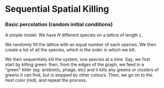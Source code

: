 # Sequential Spatial Killing

### Basic percolation (random initial conditions)

A simple model. We have $N$ different species on a lattice of length $L$.

We randomly fill the lattice with an equal number of each species. We then create a list of all the species, which is the order in which we kill.

We then sequentially kill the system, one species at a time. Say, we first start by killing green: then, from the edges of the graph, we feed in a "green" killer (eg: antibiotic, phage, etc) and it kills any greens or clusters of greens it can find, but is stopped by other colours. Then, we go on to the next color (red), and repeat the process.